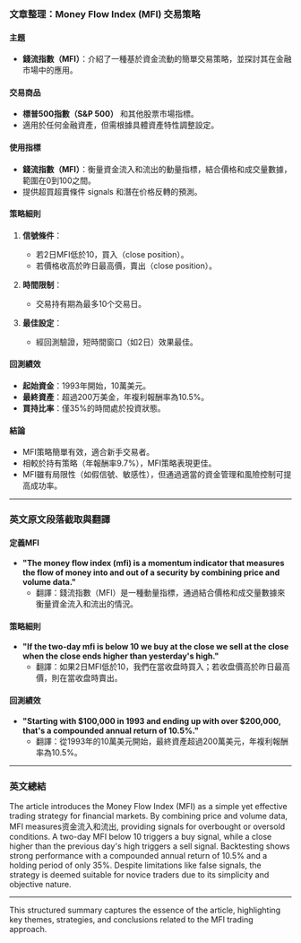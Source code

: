 ### 文章整理：Money Flow Index (MFI) 交易策略

#### 主題
- **錢流指數（MFI）**：介紹了一種基於資金流動的簡單交易策略，並探討其在金融市場中的應用。

#### 交易商品
- **標普500指數（S&P 500）** 和其他股票市場指標。
- 適用於任何金融資產，但需根據具體資產特性調整設定。

#### 使用指標
- **錢流指數（MFI）**：衡量資金流入和流出的動量指標，結合價格和成交量數據，範圍在0到100之間。
- 提供超買超賣條件 signals 和潛在价格反轉的預測。

#### 策略細則
1. **信號條件**：
   - 若2日MFI低於10，買入（close position）。
   - 若價格收高於昨日最高價，賣出（close position）。
   
2. **時間限制**：
   - 交易持有期為最多10个交易日。

3. **最佳設定**：
   - 經回測驗證，短時間窗口（如2日）效果最佳。

#### 回測績效
- **起始資金**：1993年開始，10萬美元。
- **最終資產**：超過200万美金，年複利報酬率為10.5%。
- **買持比率**：僅35%的時間處於投資狀態。

#### 結論
- MFI策略簡單有效，適合新手交易者。
- 相較於持有策略（年報酬率9.7%），MFI策略表現更佳。
- MFI雖有局限性（如假信號、敏感性），但通過適當的資金管理和風險控制可提高成功率。

---

### 英文原文段落截取與翻譯

#### 定義MFI
- **"The money flow index (mfi) is a momentum indicator that measures the flow of money into and out of a security by combining price and volume data."**
  - 翻譯：錢流指數（MFI）是一種動量指標，通過結合價格和成交量數據來衡量資金流入和流出的情況。

#### 策略細則
- **"If the two-day mfi is below 10 we buy at the close we sell at the close when the close ends higher than yesterday's high."**
  - 翻譯：如果2日MFI低於10，我們在當收盘時買入；若收盘價高於昨日最高價，則在當收盘時賣出。

#### 回測績效
- **"Starting with $100,000 in 1993 and ending up with over $200,000, that's a compounded annual return of 10.5%."**
  - 翻譯：從1993年的10萬美元開始，最終資產超過200萬美元，年複利報酬率為10.5%。

---

### 英文總結
The article introduces the Money Flow Index (MFI) as a simple yet effective trading strategy for financial markets. By combining price and volume data, MFI measures资金流入和流出, providing signals for overbought or oversold conditions. A two-day MFI below 10 triggers a buy signal, while a close higher than the previous day's high triggers a sell signal. Backtesting shows strong performance with a compounded annual return of 10.5% and a holding period of only 35%. Despite limitations like false signals, the strategy is deemed suitable for novice traders due to its simplicity and objective nature.

---

This structured summary captures the essence of the article, highlighting key themes, strategies, and conclusions related to the MFI trading approach.
